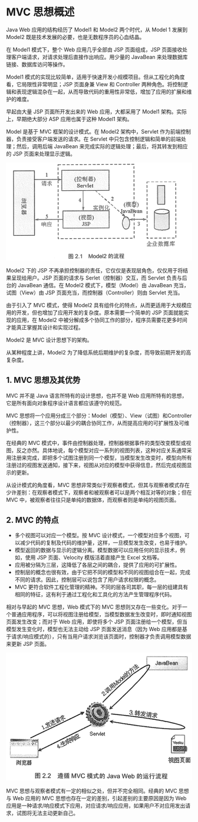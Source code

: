 # MVC 思想概述
Java Web 应用的结构经历了 Model1 和 Model2 两个时代，从 Model 1 发展到 Model2 既是技术发展的必要，也是无数程序员的心血结晶。

在 Model1 模式下，整个 Web 应用几乎全部由 JSP 页面组成，JSP 页面接收处理客户端请求，对请求处理后直接作出响应。用少量的 JavaBean 来处理数据库链接、数据库访问等操作。

Model1 模式的实现比较简单，适用于快速开发小规模项目。但从工程化的角度看，它局限性非常明显；JSP 页面身兼 View 和 Controller 两种角色。将控制逻辑和表现逻辑混杂在一起，从而导致代码的重用性非常低，增加了应用的扩展和维护的难度。

早起由大量 JSP 页面所开发出来的 Web 应用，大都采用了 Model1 架构。实际上，早期绝大部分 ASP 应用也属于这种 Model1 架构。

Model 是基于 MVC 框架的设计模式。在 Model2 架构中，Servlet 作为前端控制器，负责接受客户端发送的请求。在 Servlet 中只包含控制逻辑和简单的前端处理；然后，调用后端 JavaBean 来完成实际的逻辑处理；最后，将其转发到相应的 JSP 页面来处理显示逻辑。

![model2](../_resource/images/model2.png)

Model2 下的 JSP 不再承担控制器的责任，它仅仅是表现层角色，仅仅用于将结果呈现给用户。JSP 页面的请求与 Serlet（控制器）交互，而 Servlet 负责与后台的 JavaBean 通信。在 Model2 模式下，模型（Model）由 JavaBean 充当，试图（View）由 JSP 页面充当，而控制器（Controller）则由 Servlet 充当。

由于引入了 MVC 模式，使得 Model2 具有组件化的特点，从而更适用于大规模应用的开发，但也增加了应用开发的复杂度。原本需要一个简单的 JSP 页面就能实现的应用，在 Model2 中被分解成多个协同工作的部分，程序员需要花更多时间才能真正掌握其设计和实现过程。

Model2 是 MVC 设计思想下的架构。

从某种程度上讲，Model2 为了降低系统后期维护的复杂度，而导致前期开发的高复杂度。

## 1. MVC 思想及其优势

MVC 并不是 Java 语言所特有的设计思想，也并不是 Web 应用所特有的思想，它是所有面向对象程序设计语言都应该遵守的规范。

MVC 思想将一个应用分成三个部分：Model（模型）、View（试图）和Controller（控制器），这三个部分以最少的耦合协同工作，从而提高应用的可扩展性及可维护性。

在经典的 MVC 模式中，事件由控制器处理，控制器根据事件的类型改变模型或视图，反之亦然。具体地说，每个模型对应一系列的视图列表，这种对应关系通常采用注册来完成，即把多个试图注册到同一个模型，当模型发生改变时，模型向所有注册过的视图发送通知，接下来，视图从对应的模型中获得信息，然后完成视图显示的更新。

从设计模式的角度看，MVC 思想非常类似于观察者模式，但其与观察者模式存在少许差别：在观察者模式下，观察者和被观察者可以是两个相互对等的对象；但在 MVC 中，被观察者往往只是单纯的数据体，而观察者则是单纯的视图页面。

## 2. MVC 的特点
* 多个视图可以对应一个模型。按 MVC 设计模式，一个模型对应多个视图，可以减少代码的复制及代码的维护量，这样，一旦模型发生改变，也易于维护。
* 模型返回的数据与显示的逻辑分离。模型数据可以应用任何的显示技术，例如，使用 JSP 页面、Velocity 模版活着直接产生 Excel 文档等。
* 应用被分隔为三层，这降低了各层之间的耦合，提供了应用的可扩展性。
* 控制层的概念也很有效，由于它把不同的模型和不同的视图组合在一起，完成不同的请求。因此，控制层可以说包含了用户请求权限的概念。
* MVC 更符合软件工程化管理的精神。不同的层各司其职，每一层的组建具有相同的特征，这有利于通过工程化和工具化的方法产生管理程序代码。

相对与早起的 MVC 思想，Web 模式下的 MVC 思想则又存在一些变化。对于一个普通应用程序，可以将视图注册给模型，当模型数据发生改变时，即时通知视图页面发生改变；而对于 Web 应用，即使将多个 JSP 页面注册给一个模型，但当模型发生变化时，模型也无法主动给 JSP 页面发送消息（因为 Web 应用都是基于请求/响应模式的），只有当用户请求浏览该页面时，控制器才负责调用模型数据来更新 JSP 页面。

![Java Web MVC](./images/java_web_mvc.png)

MVC 思想与观察者模式有一定的相似之处，但并不完全相同。经典的 MVC 思想与 Web 应用的 MVC 思想也存在一定的差别，引起差别的主要原因是因为 Web 应用是一种请求/响应模式下应用，对应请求/响应应用，如果用户不对应用发出请求，试图将无法主动更新自己。
